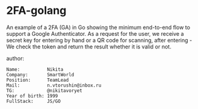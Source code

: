 # 2FA-golang

An example of a 2FA (GA) in Go showing the minimum end-to-end flow to support a Google Authenticator. As a request for the user, we receive a secret key for entering by hand or a QR code for scanning, after entering - We check the token and return the result whether it is valid or not.

author: 
    
    Name:          Nikita
    Company:       SmartWorld
    Position:      TeamLead
    Mail:          n.vtorushin@inbox.ru
    TG:            @nikitavoryet
    Year of birth: 1999
    FullStack:     JS/GO
